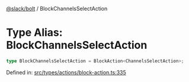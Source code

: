 [@slack/bolt](../index.md) / BlockChannelsSelectAction

# Type Alias: BlockChannelsSelectAction

```ts
type BlockChannelsSelectAction = BlockAction<ChannelsSelectAction>;
```

Defined in: [src/types/actions/block-action.ts:335](https://github.com/slackapi/bolt-js/blob/main/src/types/actions/block-action.ts#L335)
